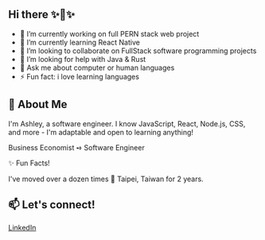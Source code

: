 ## Hi there ✨👋✨

- 🔭 I’m currently working on full PERN stack web project
- 🌱 I’m currently learning React Native
- 👯 I’m looking to collaborate on FullStack software programming projects
- 🤔 I’m looking for help with Java & Rust
- 💬 Ask me about computer or human languages 
- ⚡ Fun fact: i love learning languages

## 💬 About Me
I'm Ashley, a software engineer. I know JavaScript, React, Node.js, CSS, and more - I'm adaptable and open to learning anything!

Business Economist ➺ Software Engineer


✨ Fun Facts!

I've moved over a dozen times 📍 Taipei, Taiwan for 2 years.


## 📫 Let's connect!

[LinkedIn](www.linkedin.com/in/ashley-avena)
